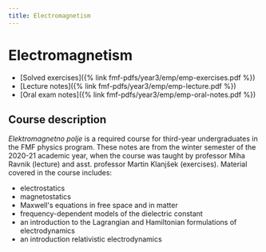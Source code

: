 ```yaml
---
title: Electromagnetism
---
```

# Electromagnetism

- [Solved exercises]({% link fmf-pdfs/year3/emp/emp-exercises.pdf %})
- [Lecture notes]({% link fmf-pdfs/year3/emp/emp-lecture.pdf %})
- [Oral exam notes]({% link fmf-pdfs/year3/emp/emp-oral-notes.pdf %})

## Course description
*Elektromagnetno polje* is a required course for third-year undergraduates in the FMF physics program. These notes are from the winter semester of the 2020-21 academic year, when the course was taught by professor Miha Ravnik (lecture) and asst. professor Martin Klanjšek (exercises). Material covered in the course includes:
- electrostatics
- magnetostatics
- Maxwell's equations in free space and in matter
- frequency-dependent models of the dielectric constant
- an introduction to the Lagrangian and Hamiltonian formulations of electrodynamics
- an introduction relativistic electrodynamics
